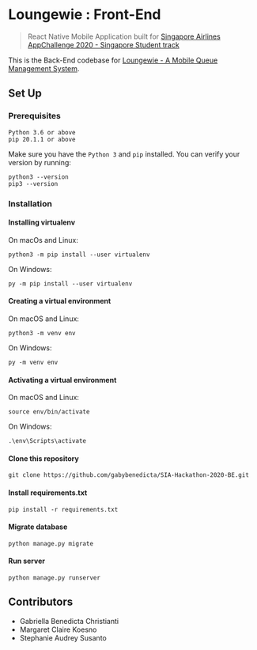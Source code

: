 # Loungewie : Front-End
> React Native Mobile Application built for [Singapore Airlines AppChallenge 2020 - Singapore Student track](https://appchallenge.singaporeair.com/en/challenges/students)

This is the Back-End codebase for [Loungewie - A Mobile Queue Management System](https://github.com/maggiekoesno/SIA-Hackathon-2020/).

## Set Up
### Prerequisites
```
Python 3.6 or above
pip 20.1.1 or above
```
Make sure you have the `Python 3` and `pip` installed. You can verify your version by running:
```
python3 --version
pip3 --version
```

### Installation
#### Installing virtualenv
On macOs and Linux:
```
python3 -m pip install --user virtualenv
```
On Windows:
```
py -m pip install --user virtualenv
```
#### Creating a virtual environment
On macOS and Linux:
```
python3 -m venv env
```
On Windows:
```
py -m venv env
```
#### Activating a virtual environment
On macOS and Linux:
```
source env/bin/activate
```
On Windows:
```
.\env\Scripts\activate
```
#### Clone this repository
```
git clone https://github.com/gabybenedicta/SIA-Hackathon-2020-BE.git
```
#### Install requirements.txt
```
pip install -r requirements.txt
```
#### Migrate database
```
python manage.py migrate
```
#### Run server
```
python manage.py runserver
```

## Contributors
- Gabriella Benedicta Christianti
- Margaret Claire Koesno
- Stephanie Audrey Susanto
